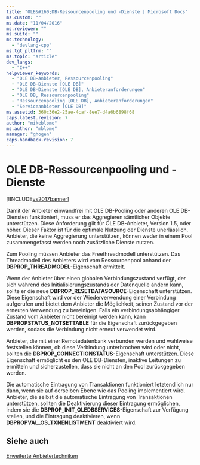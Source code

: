 ```yaml
---
title: "OLE&#160;DB-Ressourcenpooling und -Dienste | Microsoft Docs"
ms.custom: ""
ms.date: "11/04/2016"
ms.reviewer: ""
ms.suite: ""
ms.technology: 
  - "devlang-cpp"
ms.tgt_pltfrm: ""
ms.topic: "article"
dev_langs: 
  - "C++"
helpviewer_keywords: 
  - "OLE DB-Anbieter, Ressourcenpooling"
  - "OLE DB-Dienste [OLE DB]"
  - "OLE DB-Dienste [OLE DB], Anbieteranforderungen"
  - "OLE DB, Ressourcenpooling"
  - "Ressourcenpooling [OLE DB], Anbieteranforderungen"
  - "Serviceanbieter [OLE DB]"
ms.assetid: 360c36e2-25ae-4caf-8ee7-d4a6b6898f68
caps.latest.revision: 7
author: "mikeblome"
ms.author: "mblome"
manager: "ghogen"
caps.handback.revision: 7
---
```

# OLE&#160;DB-Ressourcenpooling und -Dienste
[!INCLUDE[vs2017banner](../../assembler/inline/includes/vs2017banner.md)]

Damit der Anbieter einwandfrei mit OLE DB\-Pooling oder anderen OLE DB\-Diensten funktioniert, muss er das Aggregieren sämtlicher Objekte unterstützen.  Diese Anforderung gilt für OLE DB\-Anbieter, Version 1.5, oder höher.  Dieser Faktor ist für die optimale Nutzung der Dienste unerlässlich.  Anbieter, die keine Aggregierung unterstützen, können weder in einem Pool zusammengefasst werden noch zusätzliche Dienste nutzen.  
  
 Zum Pooling müssen Anbieter das Freethreadmodell unterstützen.  Das Threadmodell des Anbieters wird vom Ressourcenpool anhand der **DBPROP\_THREADMODEL**\-Eigenschaft ermittelt.  
  
 Wenn der Anbieter über einen globalen Verbindungszustand verfügt, der sich während des Initialisierungszustands der Datenquelle ändern kann, sollte er die neue **DBPROP\_RESETDATASOURCE**\-Eigenschaft unterstützen.  Diese Eigenschaft wird vor der Wiederverwendung einer Verbindung aufgerufen und bietet dem Anbieter die Möglichkeit, seinen Zustand vor der erneuten Verwendung zu bereinigen.  Falls ein verbindungsabhängiger Zustand vom Anbieter nicht bereinigt werden kann, kann **DBPROPSTATUS\_NOTSETTABLE** für die Eigenschaft zurückgegeben werden, sodass die Verbindung nicht erneut verwendet wird.  
  
 Anbieter, die mit einer Remotedatenbank verbunden werden und wahlweise feststellen können, ob diese Verbindung unterbrochen wird oder nicht, sollten die **DBPROP\_CONNECTIONSTATUS**\-Eigenschaft unterstützen.  Diese Eigenschaft ermöglicht es den OLE DB\-Diensten, inaktive Leitungen zu ermitteln und sicherzustellen, dass sie nicht an den Pool zurückgegeben werden.  
  
 Die automatische Eintragung von Transaktionen funktioniert letztendlich nur dann, wenn sie auf derselben Ebene wie das Pooling implementiert wird.  Anbieter, die selbst die automatische Eintragung von Transaktionen unterstützen, sollten die Deaktivierung dieser Eintragung ermöglichen, indem sie die **DBPROP\_INIT\_OLEDBSERVICES**\-Eigenschaft zur Verfügung stellen, und die Eintragung deaktivieren, wenn **DBPROPVAL\_OS\_TXNENLISTMENT** deaktiviert wird.  
  
## Siehe auch  
 [Erweiterte Anbietertechniken](../../data/oledb/advanced-provider-techniques.md)